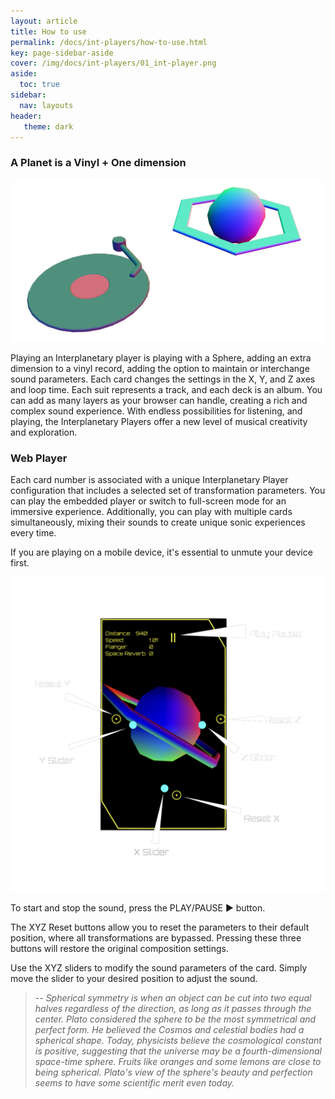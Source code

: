 ```yaml
---
layout: article
title: How to use
permalink: /docs/int-players/how-to-use.html
key: page-sidebar-aside
cover: /img/docs/int-players/01_int-player.png
aside:
  toc: true
sidebar:
  nav: layouts
header:
   theme: dark
---
```


### A Planet is a Vinyl + One dimension

![Image](/img/docs/int-players/04-vinyl-sphere.png "Vinyl and Planet Player")

Playing an Interplanetary player is playing with a Sphere, adding an extra dimension to a vinyl record, adding the option to maintain or interchange sound parameters. Each card changes the settings in the X, Y, and Z axes and loop time. Each suit represents a track, and each deck is an album. You can add as many layers as your browser can handle, creating a rich and complex sound experience. With endless possibilities for listening, and playing, the Interplanetary Players offer a new level of musical creativity and exploration.


### Web Player 

Each card number is associated with a unique Interplanetary Player configuration that includes a selected set of transformation parameters. You can play the embedded player or switch to full-screen mode for an immersive experience. Additionally, you can play with multiple cards simultaneously, mixing their sounds to create unique sonic experiences every time.

If you are playing on a mobile device, it's essential to unmute your device first.

![Image](/img/docs/int-players/01_int-player.png "Interplanetary Player")


To start and stop the sound, press the PLAY/PAUSE ▶️ button.

The XYZ Reset buttons allow you to reset the parameters to their default position, where all transformations are bypassed. Pressing these three buttons will restore the original composition settings.

Use the XYZ sliders to modify the sound parameters of the card. Simply move the slider to your desired position to adjust the sound.

> -- <cite>Spherical symmetry is when an object can be cut into two equal halves regardless of the direction, as long as it passes through the center. Plato considered the sphere to be the most symmetrical and perfect form. He believed the Cosmos and celestial bodies had a spherical shape. Today, physicists believe the cosmological constant is positive, suggesting that the universe may be a fourth-dimensional space-time sphere. Fruits like oranges and some lemons are close to being spherical. Plato's view of the sphere's beauty and perfection seems to have some scientific merit even today.
</cite>